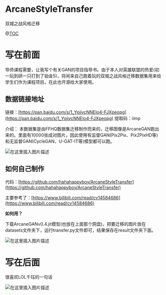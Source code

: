 # ArcaneStyleTransfer
双城之战风格迁移

@[TOC](双城之战风格迁移)
# 写在前面
导师课程需要，让我写个有关GAN的项目指导书。由于本人对英雄联盟的热爱(初一玩到研一只打到了铂金5)，将闲来自己跑着玩的双城之战风格迁移数据集用来给学生们作为课程项目。在此也开源给大家使用。

## 数据链接地址
链接：[https://pan.baidu.com/s/1_YojivcNNEIo4-FJXpeopg](https://pan.baidu.com/s/1_YojivcNNEIo4-FJXpeopg) 
提取码：iimp 

介绍：
本数据集是由FFHQ数据集迁移制作而来的，迁移图像是ArcaneGAN跑出来的。里面有10000张成对图片。因此使用有监督GAN(Pix2Pix、Pix2PixHD等)和无监督GAN(CycleGAN、U-GAT-IT等)模型都可以跑。

![在这里插入图片描述](https://img-blog.csdnimg.cn/f4ee86baeb354aefa7b61fc63a2c6d55.png?x-oss-process=image/watermark,type_d3F5LXplbmhlaQ,shadow_50,text_Q1NETiBAaWlpaWlpaW1w,size_20,color_FFFFFF,t_70,g_se,x_16)

## 如何自己制作

代码：[https://github.com/hahahappyboy/ArcaneStyleTransfer](https://github.com/hahahappyboy/ArcaneStyleTransfer)

主要参考了：[https://www.bilibili.com/read/cv14584686](https://www.bilibili.com/read/cv14584686)

**如何用？**

下载ArcaneGANv0.4.jit模型(也放在上面那个网盘)，把要迁移的图片放在datasets文件夹下，运行transfer.py文件即可，结果保存在result文件夹下面。

![在这里插入图片描述](https://img-blog.csdnimg.cn/7dfc80dafd474856aedb9f35a41071bb.png)

# 写在后面
很喜欢LOL千珏的一句话

![在这里插入图片描述](https://img-blog.csdnimg.cn/b35fe3eccfc549c6afbec74a199dd201.png?x-oss-process=image/watermark,type_d3F5LXplbmhlaQ,shadow_50,text_Q1NETiBAaWlpaWlpaW1w,size_20,color_FFFFFF,t_70,g_se,x_16)

